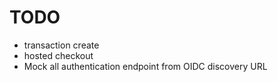 # TODO

- transaction create
- hosted checkout
- Mock all authentication endpoint from OIDC discovery URL
